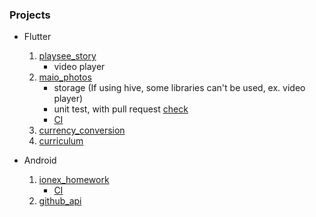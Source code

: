 ### Projects
- Flutter 
    1. [playsee_story](https://github.com/merukoo0507/interview_homework/tree/develop/playsee_story)
        - video player
    2. [maio_photos](https://github.com/merukoo0507/interview_homework/tree/develop/maio_photos)
        - storage 
          (If using hive, some libraries can't be used, ex. video player)
        - unit test, with pull request [check](https://github.com/merukoo0507/interview_homework/pull/12)
        - [CI](https://github.com/merukoo0507/interview_homework/actions/runs/9026916990)
    3. [currency_conversion](https://github.com/merukoo0507/interview_homework/tree/develop/currency_conversion)
    4. [curriculum](https://github.com/merukoo0507/interview_homework/tree/develop/curriculum)
       
- Android
    1. [ionex_homework](https://github.com/merukoo0507/interview_homework/tree/develop/ionex_homework)
       - [CI](https://github.com/merukoo0507/interview_homework/actions/runs/9027198327)
    2. [github_api](https://github.com/merukoo0507/interview_homework/tree/develop/github_api)
    
